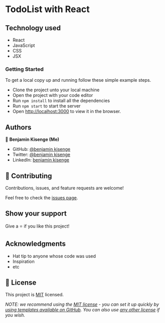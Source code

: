 # TodoList with React


## Technology used

- React
- JavaScript
- CSS
- JSX

### Getting Started

To get a local copy up and running follow these simple example steps.

- Clone the project unto your local machine
- Open the project with your code editor
- Run `npm install` to install all the dependencies
- Run `npm start` to start the server
- Open [http://localhost:3000](http://localhost:3000) to view it in the browser.

## Authors

👤 **Benjamin Kisenge (Me)**

* GitHub: [@benjamin kisenge](https://github.com/iambenkis)
* Twitter: [@benjamin kisenge](https://twitter.com/iambenkis)
* LinkedIn: [benjamin kisenge](https://www.linkedin.com/in/ben-kisenge/)

## 🤝 Contributing

Contributions, issues, and feature requests are welcome!

Feel free to check the [issues page](../../issues/).

## Show your support

Give a ⭐️ if you like this project!

## Acknowledgments

- Hat tip to anyone whose code was used
- Inspiration
- etc

## 📝 License

This project is [MIT](./LICENSE) licensed.

_NOTE: we recommend using the [MIT license](https://choosealicense.com/licenses/mit/) - you can set it up quickly by [using templates available on GitHub](https://docs.github.com/en/communities/setting-up-your-project-for-healthy-contributions/adding-a-license-to-a-repository). You can also use [any other license](https://choosealicense.com/licenses/) if you wish._
